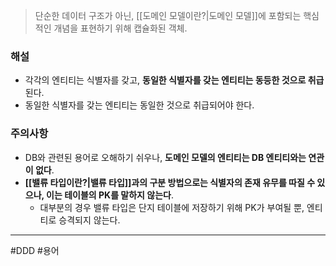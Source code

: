 > 단순한 데이터 구조가 아닌, [[도메인 모델이란?|도메인 모델]]에 포함되는 핵심적인 개념을 표현하기 위해 캡슐화된 객체.
### 해설
- 각각의 엔티티는 식별자를 갖고, **동일한 식별자를 갖는 엔티티는 동등한 것으로 취급**된다.
- 동일한 식별자를 갖는 엔티티는 동일한 것으로 취급되어야 한다.
### 주의사항
- DB와 관련된 용어로 오해하기 쉬우나, **도메인 모델의 엔티티는 DB 엔티티와는 연관이 없다**.
- **[[밸류 타입이란?|밸류 타입]]과의 구분 방법으로는 식별자의 존재 유무를 따질 수 있으나, 이는 테이블의 PK를 말하지 않는다**.
	- 대부분의 경우 밸류 타입은 단지 테이블에 저장하기 위해 PK가 부여될 뿐, 엔티티로 승격되지 않는다.
---
#DDD #용어 